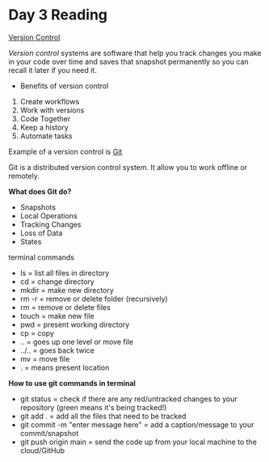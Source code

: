 
# Day 3 Reading #

[Version Control](https://docs.microsoft.com/en-us/azure/devops/learn/git/what-is-version-control)

*Version control* systems are software that help you track changes you make in your code over time and saves that snapshot permanently so you can recall it later if you need it.
 - Benefits of version control
 1. Create workflows
 2. Work with versions
 3. Code Together
 4. Keep a history
 5. Automate tasks
 
 Example of a version control is [Git](https://docs.microsoft.com/en-us/azure/devops/learn/git/what-is-git)
 
 Git is a distributed version control system. It allow you to work offline or remotely.
 
 **What does Git do?**
  - Snapshots
  - Local Operations
  - Tracking Changes
  - Loss of Data
  - States
  

terminal commands
- ls = list all files in directory
- cd = change directory
- mkdir = make new directory
- rm -r = remove or delete folder (recursively)
- rm = remove or delete files
- touch = make new file
- pwd = present working directory
- cp = copy
- .. = goes up one level or move file
- ../.. = goes back twice
- mv  = move file
- . = means present location

**How to use git commands in terminal**
- git status = check if there are any red/untracked changes to your repository (green means it's being tracked!)
- git add . = add all the files that need to be tracked 
- git commit -m "enter message here" = add a caption/message to your commit/snapshot
- git push origin main = send the code up from your local machine to the cloud/GitHub